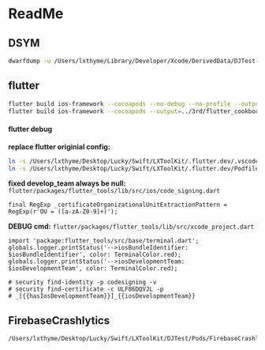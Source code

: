 # ReadMe

## DSYM

```sh
dwarfdump -u /Users/lxthyme/Library/Developer/Xcode/DerivedData/DJTest-ekxswhvxomdrxxbpthvkqvexrvyt/Build/Products/Debug-iphoneos/DJTest.app.dSYM
```

## flutter

```sh
flutter build ios-framework --cocoapods --no-debug --no-profile --output=../3rd/flutter_cookbook
flutter build ios-framework --cocoapods --output=../3rd/flutter_cookbook
```

#### flutter debug

**replace flutter originial config:**
```sh
ln -s /Users/lxthyme/Desktop/Lucky/Swift/LXToolKit/.flutter.dev/.vscode /Users/lxthyme/Desktop/Lucky/.env/flutter/packages/flutter_tools
ln -s /Users/lxthyme/Desktop/Lucky/Swift/LXToolKit/.flutter.dev/Podfile.copy.tmpl /Users/lxthyme/Desktop/Lucky/.env/flutter/packages/flutter_tools/templates/module/ios/host_app_ephemeral_cocoapods
```

**fixed develop_team always be null:**
`flutter/packages/flutter_tools/lib/src/ios/code_signing.dart`

```flutter
final RegExp _certificateOrganizationalUnitExtractionPattern = RegExp(r'OU = ([a-zA-Z0-9]+)');
```

**DEBUG cmd:**
`flutter/packages/flutter_tools/lib/src/xcode_project.dart`

```flutter
import 'package:flutter_tools/src/base/terminal.dart';
globals.logger.printStatus('-->iosBundleIdentifier: $iosBundleIdentifier', color: TerminalColor.red);
globals.logger.printStatus('-->iosDevelopmentTeam: $iosDevelopmentTeam', color: TerminalColor.red);

# security find-identity -p codesigning -v
# security find-certificate -c ULF86DQVJL -p
# _[{{hasIosDevelopmentTeam}}]_{{iosDevelopmentTeam}}
```

## FirebaseCrashlytics

```sh
/Users/lxthyme/Desktop/Lucky/Swift/LXToolKit/DJTest/Pods/FirebaseCrashlytics/upload-symbols -gsp /Users/lxthyme/Desktop/Lucky/Swift/LXToolKit/DJTest/DJTest/GoogleService-Info.plist -p ios /Users/lxthyme/Library/Developer/Xcode/DerivedData/DJTest-ekxswhvxomdrxxbpthvkqvexrvyt/Build/Products/Debug-iphoneos/DJTest.app.dSYM
```
